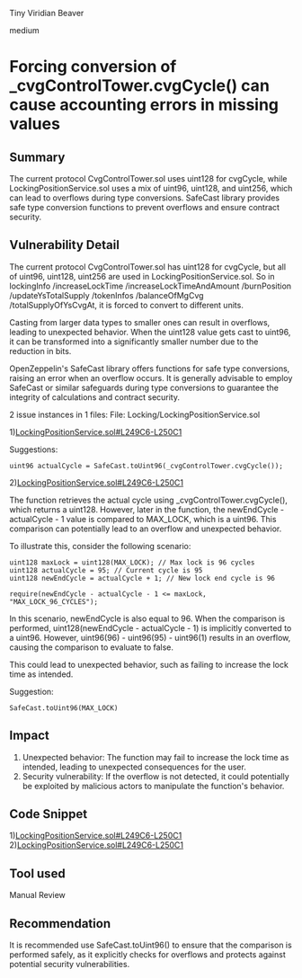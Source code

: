 Tiny Viridian Beaver

medium

# Forcing conversion of _cvgControlTower.cvgCycle() can cause accounting errors in missing values

## Summary
The current protocol CvgControlTower.sol uses uint128 for cvgCycle, while LockingPositionService.sol uses a mix of uint96, uint128, and uint256, which can lead to overflows during type conversions. SafeCast library provides safe type conversion functions to prevent overflows and ensure contract security.

## Vulnerability Detail
The current protocol CvgControlTower.sol has uint128 for cvgCycle, but all of uint96, uint128, uint256 are used in LockingPositionService.sol. So in lockingInfo /increaseLockTime /increaseLockTimeAndAmount /burnPosition /updateYsTotalSupply  /tokenInfos /balanceOfMgCvg /totalSupplyOfYsCvgAt, it is forced to convert to different units. 

Casting from larger data types to smaller ones can result in overflows, leading to unexpected behavior. When the uint128 value gets cast to uint96, it can be transformed into a significantly smaller number due to the reduction in bits.

OpenZeppelin's SafeCast library offers functions for safe type conversions, raising an error when an overflow occurs. It is generally advisable to employ SafeCast or similar safeguards during type conversions to guarantee the integrity of calculations and contract security.

2 issue instances in 1 files:
File: Locking/LockingPositionService.sol

1)[LockingPositionService.sol#L249C6-L250C1](https://github.com/sherlock-audit/2023-11-convergence/blob/main/sherlock-cvg/contracts/Locking/LockingPositionService.sol#L249C6-L250C1)

Suggestions: 
```solidity
uint96 actualCycle = SafeCast.toUint96(_cvgControlTower.cvgCycle());
```
2)[LockingPositionService.sol#L249C6-L250C1](https://github.com/sherlock-audit/2023-11-convergence/blob/main/sherlock-cvg/contracts/Locking/LockingPositionService.sol#L249C6-L250C1)

The function retrieves the actual cycle using _cvgControlTower.cvgCycle(), which returns a uint128. However, later in the function, the newEndCycle - actualCycle - 1 value is compared to MAX_LOCK, which is a uint96. This comparison can potentially lead to an overflow and unexpected behavior.

To illustrate this, consider the following scenario:
```solidity
uint128 maxLock = uint128(MAX_LOCK); // Max lock is 96 cycles
uint128 actualCycle = 95; // Current cycle is 95
uint128 newEndCycle = actualCycle + 1; // New lock end cycle is 96

require(newEndCycle - actualCycle - 1 <= maxLock, "MAX_LOCK_96_CYCLES");

```
In this scenario, newEndCycle is also equal to 96. When the comparison is performed, uint128(newEndCycle - actualCycle - 1) is implicitly converted to a uint96. However, uint96(96) - uint96(95) - uint96(1) results in an overflow, causing the comparison to evaluate to false.

This could lead to unexpected behavior, such as failing to increase the lock time as intended.

Suggestion: 
```solidity
SafeCast.toUint96(MAX_LOCK)
```

## Impact
1) Unexpected behavior: The function may fail to increase the lock time as intended, leading to unexpected consequences for the user.
2) Security vulnerability: If the overflow is not detected, it could potentially be exploited by malicious actors to manipulate the function's behavior.

## Code Snippet 

1)[LockingPositionService.sol#L249C6-L250C1](https://github.com/sherlock-audit/2023-11-convergence/blob/main/sherlock-cvg/contracts/Locking/LockingPositionService.sol#L249C6-L250C1)
2)[LockingPositionService.sol#L249C6-L250C1](https://github.com/sherlock-audit/2023-11-convergence/blob/main/sherlock-cvg/contracts/Locking/LockingPositionService.sol#L249C6-L250C1)

## Tool used

Manual Review

## Recommendation

It is recommended use SafeCast.toUint96() to ensure that the comparison is performed safely, as it explicitly checks for overflows and protects against potential security vulnerabilities.